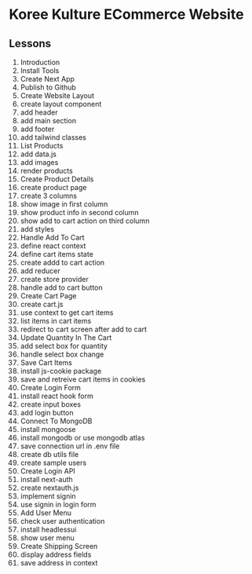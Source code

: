 # Koree Kulture ECommerce Website

## Lessons

1. Introduction
2. Install Tools
3. Create Next App
4. Publish to Github
5. Create Website Layout
  1. create layout component
  2. add header
  3. add main section
  4. add footer
  5. add tailwind classes
6. List Products
  1. add data.js
  2. add images
  3. render products
7. Create Product Details
  1. create product page
  2. create 3 columns
  3. show image in first column
  4. show product info in second column
  5. show add to cart action on third column
  6. add styles
8. Handle Add To Cart
  1. define react context
  2. define cart items state
  3. create addd to cart action
  4. add reducer
  5. create store provider
  6. handle add to cart button
9. Create Cart Page
  1. create cart.js
  2. use context to get cart items
  3. list items in cart items
  4. redirect to cart screen after add to cart
10. Update Quantity In The Cart
  1. add select box for quantity
  2. handle select box change
11. Save Cart Items
  1. install js-cookie package
  2. save and retreive cart items in cookies
12. Create Login Form
  1. install react hook form
  2. create input boxes
  3. add login button
13. Connect To MongoDB
  1. install mongoose
  2. install mongodb or use mongodb atlas
  3. save connection url in .env file
  4. create db utils file
  5. create sample users
14. Create Login API
  1. install next-auth
  2. create nextauth.js
  3. implement signin
  4. use signin in login form
15. Add User Menu
  1. check user authentication
  2. install headlessui
  3. show user menu
16. Create Shipping Screen
  1. display address fields
  2. save address in context